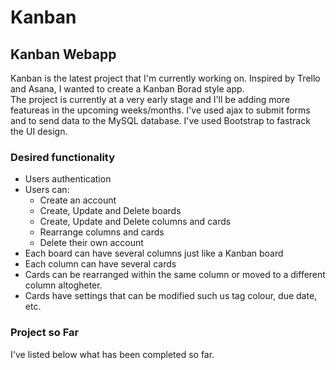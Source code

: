 # Kanban

## Kanban Webapp

Kanban is the latest project that I'm currently working on. Inspired by Trello and Asana, I wanted to create a Kanban Borad style app.  
The project is currently at a very early stage and I'll be adding more featureas in the upcoming weeks/months.
I've used ajax to submit forms and to send data to the MySQL database. I've used Bootstrap to fastrack the UI design.

### Desired functionality

- Users authentication
- Users can:
  - Create an account
  - Create, Update and Delete boards
  - Create, Update and Delete columns and cards
  - Rearrange columns and cards
  - Delete their own account
- Each board can have several columns just like a Kanban board
- Each column can have several cards
- Cards can be rearranged within the same column or moved to a different column altogheter.
- Cards have settings that can be modified such us tag colour, due date, etc.

### Project so Far

I've listed below what has been completed so far.
